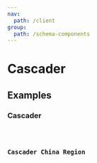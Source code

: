 ```yaml
---
nav:
  path: /client
group:
  path: /schema-components
---
```


# Cascader

## Examples

### Cascader  

<code src="./demos/demo1.tsx" />

### Cascader China Region

<code src="./demos/demo2.tsx" />
